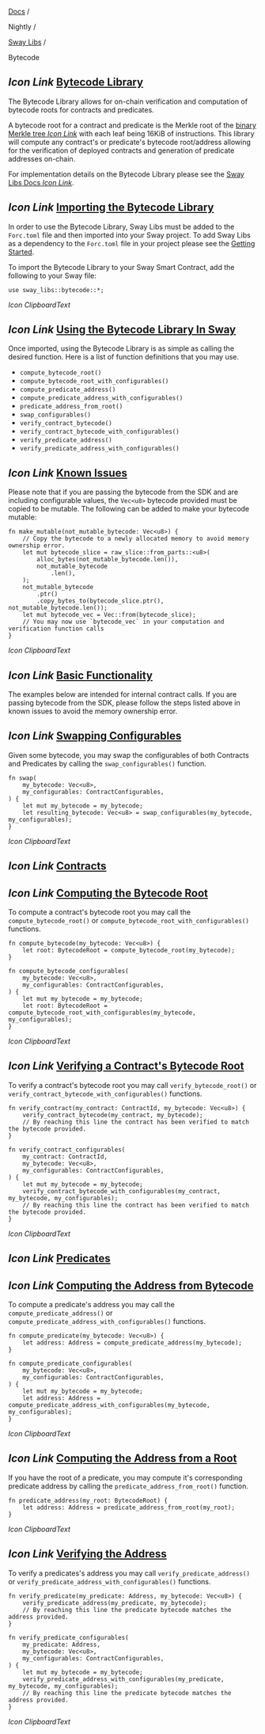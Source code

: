 [Docs](https://docs.fuel.network/) /

Nightly  /

[Sway Libs](https://docs.fuel.network/docs/nightly/sway-libs/) /

Bytecode

## _Icon Link_ [Bytecode Library](https://docs.fuel.network/docs/nightly/sway-libs/bytecode/\#bytecode-library)

The Bytecode Library allows for on-chain verification and computation of bytecode roots for contracts and predicates.

A bytecode root for a contract and predicate is the Merkle root of the [binary Merkle tree _Icon Link_](https://github.com/FuelLabs/fuel-specs/blob/master/src/protocol/cryptographic-primitives.md#binary-merkle-tree) with each leaf being 16KiB of instructions. This library will compute any contract's or predicate's bytecode root/address allowing for the verification of deployed contracts and generation of predicate addresses on-chain.

For implementation details on the Bytecode Library please see the [Sway Libs Docs _Icon Link_](https://fuellabs.github.io/sway-libs/master/sway_libs/bytecode/index.html).

## _Icon Link_ [Importing the Bytecode Library](https://docs.fuel.network/docs/nightly/sway-libs/bytecode/\#importing-the-bytecode-library)

In order to use the Bytecode Library, Sway Libs must be added to the `Forc.toml` file and then imported into your Sway project. To add Sway Libs as a dependency to the `Forc.toml` file in your project please see the [Getting Started](https://docs.fuel.network/docs/nightly/sway-libs/getting_started/).

To import the Bytecode Library to your Sway Smart Contract, add the following to your Sway file:

```fuel_Box fuel_Box-idXKMmm-css
use sway_libs::bytecode::*;
```

_Icon ClipboardText_

## _Icon Link_ [Using the Bytecode Library In Sway](https://docs.fuel.network/docs/nightly/sway-libs/bytecode/\#using-the-bytecode-library-in-sway)

Once imported, using the Bytecode Library is as simple as calling the desired function. Here is a list of function definitions that you may use.

- `compute_bytecode_root()`
- `compute_bytecode_root_with_configurables()`
- `compute_predicate_address()`
- `compute_predicate_address_with_configurables()`
- `predicate_address_from_root()`
- `swap_configurables()`
- `verify_contract_bytecode()`
- `verify_contract_bytecode_with_configurables()`
- `verify_predicate_address()`
- `verify_predicate_address_with_configurables()`

## _Icon Link_ [Known Issues](https://docs.fuel.network/docs/nightly/sway-libs/bytecode/\#known-issues)

Please note that if you are passing the bytecode from the SDK and are including configurable values, the `Vec<u8>` bytecode provided must be copied to be mutable. The following can be added to make your bytecode mutable:

```fuel_Box fuel_Box-idXKMmm-css
fn make_mutable(not_mutable_bytecode: Vec<u8>) {
    // Copy the bytecode to a newly allocated memory to avoid memory ownership error.
    let mut bytecode_slice = raw_slice::from_parts::<u8>(
        alloc_bytes(not_mutable_bytecode.len()),
        not_mutable_bytecode
            .len(),
    );
    not_mutable_bytecode
        .ptr()
        .copy_bytes_to(bytecode_slice.ptr(), not_mutable_bytecode.len());
    let mut bytecode_vec = Vec::from(bytecode_slice);
    // You may now use `bytecode_vec` in your computation and verification function calls
}
```

_Icon ClipboardText_

## _Icon Link_ [Basic Functionality](https://docs.fuel.network/docs/nightly/sway-libs/bytecode/\#basic-functionality)

The examples below are intended for internal contract calls. If you are passing bytecode from the SDK, please follow the steps listed above in known issues to avoid the memory ownership error.

## _Icon Link_ [Swapping Configurables](https://docs.fuel.network/docs/nightly/sway-libs/bytecode/\#swapping-configurables)

Given some bytecode, you may swap the configurables of both Contracts and Predicates by calling the `swap_configurables()` function.

```fuel_Box fuel_Box-idXKMmm-css
fn swap(
    my_bytecode: Vec<u8>,
    my_configurables: ContractConfigurables,
) {
    let mut my_bytecode = my_bytecode;
    let resulting_bytecode: Vec<u8> = swap_configurables(my_bytecode, my_configurables);
}
```

_Icon ClipboardText_

## _Icon Link_ [Contracts](https://docs.fuel.network/docs/nightly/sway-libs/bytecode/\#contracts)

## _Icon Link_ [Computing the Bytecode Root](https://docs.fuel.network/docs/nightly/sway-libs/bytecode/\#computing-the-bytecode-root)

To compute a contract's bytecode root you may call the `compute_bytecode_root()` or `compute_bytecode_root_with_configurables()` functions.

```fuel_Box fuel_Box-idXKMmm-css
fn compute_bytecode(my_bytecode: Vec<u8>) {
    let root: BytecodeRoot = compute_bytecode_root(my_bytecode);
}

fn compute_bytecode_configurables(
    my_bytecode: Vec<u8>,
    my_configurables: ContractConfigurables,
) {
    let mut my_bytecode = my_bytecode;
    let root: BytecodeRoot = compute_bytecode_root_with_configurables(my_bytecode, my_configurables);
}
```

_Icon ClipboardText_

## _Icon Link_ [Verifying a Contract's Bytecode Root](https://docs.fuel.network/docs/nightly/sway-libs/bytecode/\#verifying-a-contracts-bytecode-root)

To verify a contract's bytecode root you may call `verify_bytecode_root()` or `verify_contract_bytecode_with_configurables()` functions.

```fuel_Box fuel_Box-idXKMmm-css
fn verify_contract(my_contract: ContractId, my_bytecode: Vec<u8>) {
    verify_contract_bytecode(my_contract, my_bytecode);
    // By reaching this line the contract has been verified to match the bytecode provided.
}

fn verify_contract_configurables(
    my_contract: ContractId,
    my_bytecode: Vec<u8>,
    my_configurables: ContractConfigurables,
) {
    let mut my_bytecode = my_bytecode;
    verify_contract_bytecode_with_configurables(my_contract, my_bytecode, my_configurables);
    // By reaching this line the contract has been verified to match the bytecode provided.
}
```

_Icon ClipboardText_

## _Icon Link_ [Predicates](https://docs.fuel.network/docs/nightly/sway-libs/bytecode/\#predicates)

## _Icon Link_ [Computing the Address from Bytecode](https://docs.fuel.network/docs/nightly/sway-libs/bytecode/\#computing-the-address-from-bytecode)

To compute a predicate's address you may call the `compute_predicate_address()` or `compute_predicate_address_with_configurables()` functions.

```fuel_Box fuel_Box-idXKMmm-css
fn compute_predicate(my_bytecode: Vec<u8>) {
    let address: Address = compute_predicate_address(my_bytecode);
}

fn compute_predicate_configurables(
    my_bytecode: Vec<u8>,
    my_configurables: ContractConfigurables,
) {
    let mut my_bytecode = my_bytecode;
    let address: Address = compute_predicate_address_with_configurables(my_bytecode, my_configurables);
}
```

_Icon ClipboardText_

## _Icon Link_ [Computing the Address from a Root](https://docs.fuel.network/docs/nightly/sway-libs/bytecode/\#computing-the-address-from-a-root)

If you have the root of a predicate, you may compute it's corresponding predicate address by calling the `predicate_address_from_root()` function.

```fuel_Box fuel_Box-idXKMmm-css
fn predicate_address(my_root: BytecodeRoot) {
    let address: Address = predicate_address_from_root(my_root);
}
```

_Icon ClipboardText_

## _Icon Link_ [Verifying the Address](https://docs.fuel.network/docs/nightly/sway-libs/bytecode/\#verifying-the-address)

To verify a predicates's address you may call `verify_predicate_address()` or `verify_predicate_address_with_configurables()` functions.

```fuel_Box fuel_Box-idXKMmm-css
fn verify_predicate(my_predicate: Address, my_bytecode: Vec<u8>) {
    verify_predicate_address(my_predicate, my_bytecode);
    // By reaching this line the predicate bytecode matches the address provided.
}

fn verify_predicate_configurables(
    my_predicate: Address,
    my_bytecode: Vec<u8>,
    my_configurables: ContractConfigurables,
) {
    let mut my_bytecode = my_bytecode;
    verify_predicate_address_with_configurables(my_predicate, my_bytecode, my_configurables);
    // By reaching this line the predicate bytecode matches the address provided.
}
```

_Icon ClipboardText_